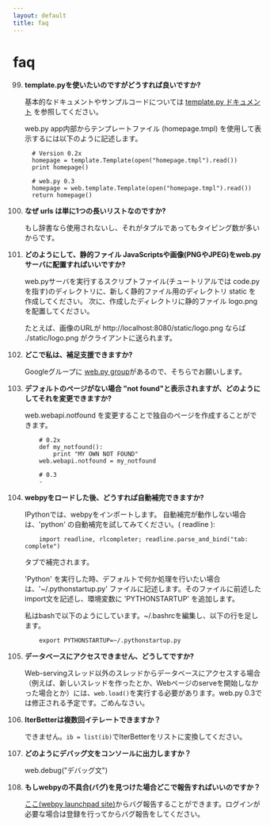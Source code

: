 ```yaml
---
layout: default
title: faq
---
```


# faq

99. **template.pyを使いたいのですがどうすれば良いですか?**

    基本的なドキュメントやサンプルコードについては [template.py ドキュメント](/templetor) を参照してください。

    web.py app内部からテンプレートファイル (homepage.tmpl) を使用して表示するには以下のように記述します。

          # Version 0.2x
          homepage = template.Template(open("homepage.tmpl").read())
          print homepage()

          # web.py 0.3
          homepage = web.template.Template(open("homepage.tmpl").read())
          return homepage()

    
99. **なぜ urls は単に1つの長いリストなのですか?**

    もし辞書なら使用されないし、それがタプルであってもタイピング数が多いからです。

99. **どのようにして、静的ファイル JavaScriptsや画像(PNGやJPEG)をweb.pyサーバに配置すればいいですか?**

    web.pyサーバを実行するスクリプトファイル(チュートリアルでは code.py を指す)のディレクトリに、新しく静的ファイル用のディレクトリ static を作成してください。 
    次に、作成したディレクトリに静的ファイル logo.png を配置してください。

    たとえば、画像のURLが http://localhost:8080/static/logo.png ならば ./static/logo.png がクライアントに送られます。 

99. **どこで私は、補足支援できますか?**

    Googleグループに [web.py group](http://groups.google.com/group/webpy)があるので、そちらでお願いします。

99. **デフォルトのページがない場合 "not found"と表示されますが、どのようにしてそれを変更できますか?**


    web.webapi.notfound を変更することで独自のページを作成することができます。

            # 0.2x
            def my_notfound(): 
                print "MY OWN NOT FOUND" 
            web.webapi.notfound = my_notfound 

            # 0.3
            -

99. **webpyをロードした後、どうすれば自動補完できますか?**

    IPythonでは、webpyをインポートします。
    自動補完が動作しない場合は、'python' の自動補完を試してみてください。( readline ):

            import readline, rlcompleter; readline.parse_and_bind("tab: complete")

    タブで補完されます。

    'Python' を実行した時、デフォルトで何か処理を行いたい場合は、'~/.pythonstartup.py' ファイルに記述します。そのファイルに前述した import文を記述し、環境変数に 'PYTHONSTARTUP' を追加します。

    私はbashで以下のようにしています。~/.bashrcを編集し、以下の行を足します。

            export PYTHONSTARTUP=~/.pythonstartup.py

99. **データベースにアクセスできません、どうしてですか?**

    Web-servingスレッド以外のスレッドからデータベースにアクセスする場合（例えば、新しいスレッドを作ったとか、Webページのserveを開始しなかった場合とか）には、`web.load()`を実行する必要があります。web.py 0.3では修正される予定です。ごめんなさい。

99. **IterBetterは複数回イテレートできますか？**

    できません。`ib = list(ib)`でIterBetterをリストに変換してください。

99. **どのようにデバッグ文をコンソールに出力しますか？**

    web.debug("デバッグ文")

99. **もしwebpyの不具合(バグ)を見つけた場合どこで報告すればいいのですか？**

    [ここ(webpy launchpad site)](https://launchpad.net/webpy)からバグ報告することができます。ログインが必要な場合は登録を行ってからバグ報告をしてください。
